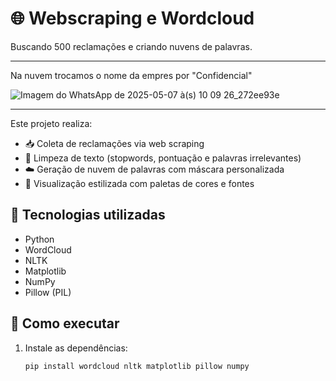 # 🌐 Webscraping e Wordcloud

Buscando 500 reclamações e criando nuvens de palavras.

---
Na nuvem trocamos o nome da empres por "Confidencial"

![Imagem do WhatsApp de 2025-05-07 à(s) 10 09 26_272ee93e](https://github.com/user-attachments/assets/bab8eb7c-92bb-4630-8bec-6163e04f23a4)

---

Este projeto realiza:

- 📥 Coleta de reclamações via web scraping
- 🧹 Limpeza de texto (stopwords, pontuação e palavras irrelevantes)
- ☁️ Geração de nuvem de palavras com máscara personalizada
- 🎨 Visualização estilizada com paletas de cores e fontes

## 🔧 Tecnologias utilizadas

- Python
- WordCloud
- NLTK
- Matplotlib
- NumPy
- Pillow (PIL)

## 🚀 Como executar

1. Instale as dependências:
   ```bash
   pip install wordcloud nltk matplotlib pillow numpy

